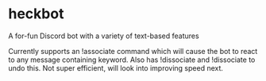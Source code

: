 # heckbot
A for-fun Discord bot with a variety of text-based features

Currently supports an !associate <keyword> <emoji> command which will cause the bot to react to any message containing keyword. Also has !dissociate <keyword> and !dissociate <keyword> <emoji> to undo this. Not super efficient, will look into improving speed next.
